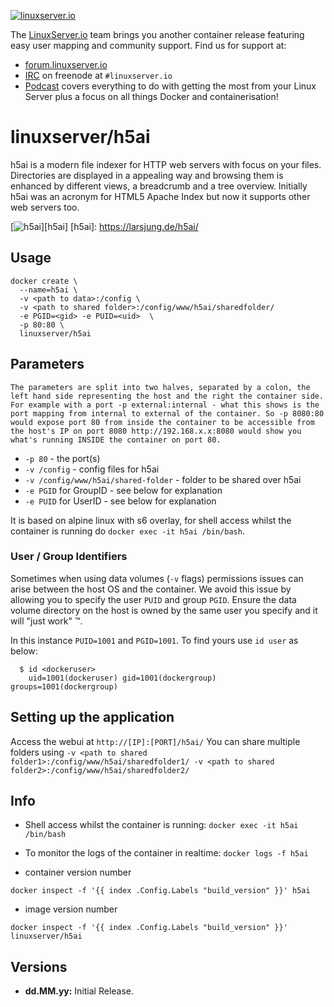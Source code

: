 [linuxserverurl]: https://linuxserver.io
[forumurl]: https://forum.linuxserver.io
[ircurl]: https://www.linuxserver.io/irc/
[podcasturl]: https://www.linuxserver.io/podcast/

[![linuxserver.io](https://raw.githubusercontent.com/linuxserver/docker-templates/master/linuxserver.io/img/linuxserver_medium.png)][linuxserverurl]

The [LinuxServer.io][linuxserverurl] team brings you another container release featuring easy user mapping and community support. Find us for support at:
* [forum.linuxserver.io][forumurl]
* [IRC][ircurl] on freenode at `#linuxserver.io`
* [Podcast][podcasturl] covers everything to do with getting the most from your Linux Server plus a focus on all things Docker and containerisation!

# linuxserver/h5ai

h5ai is a modern file indexer for HTTP web servers with focus on your files. Directories are displayed in a appealing way and browsing them is enhanced by different views, a breadcrumb and a tree overview. Initially h5ai was an acronym for HTML5 Apache Index but now it supports other web servers too.

[hub]: https://hub.docker.com/r/linuxserver/h5ai/

[![h5ai](https://raw.githubusercontent.com/linuxserver/docker-templates/master/linuxserver.io/img/h5ai-icon.png)][h5ai]
[h5ai]: https://larsjung.de/h5ai/

## Usage

```
docker create \
  --name=h5ai \
  -v <path to data>:/config \
  -v <path to shared folder>:/config/www/h5ai/sharedfolder/
  -e PGID=<gid> -e PUID=<uid>  \
  -p 80:80 \
  linuxserver/h5ai
```

## Parameters

`The parameters are split into two halves, separated by a colon, the left hand side representing the host and the right the container side. 
For example with a port -p external:internal - what this shows is the port mapping from internal to external of the container.
So -p 8080:80 would expose port 80 from inside the container to be accessible from the host's IP on port 8080
http://192.168.x.x:8080 would show you what's running INSIDE the container on port 80.`



* `-p 80` - the port(s)
* `-v /config` - config files for h5ai
* `-v /config/www/h5ai/shared-folder` - folder to be shared over h5ai
* `-e PGID` for GroupID - see below for explanation
* `-e PUID` for UserID - see below for explanation

It is based on alpine linux with s6 overlay, for shell access whilst the container is running do `docker exec -it h5ai /bin/bash`.

### User / Group Identifiers

Sometimes when using data volumes (`-v` flags) permissions issues can arise between the host OS and the container. We avoid this issue by allowing you to specify the user `PUID` and group `PGID`. Ensure the data volume directory on the host is owned by the same user you specify and it will "just work" ™.

In this instance `PUID=1001` and `PGID=1001`. To find yours use `id user` as below:

```
  $ id <dockeruser>
    uid=1001(dockeruser) gid=1001(dockergroup) groups=1001(dockergroup)
```

## Setting up the application

Access the webui at `http://[IP]:[PORT]/h5ai/` 
You can share multiple folders using `-v <path to shared folder1>:/config/www/h5ai/sharedfolder1/ -v <path to shared folder2>:/config/www/h5ai/sharedfolder2/`

## Info

* Shell access whilst the container is running: `docker exec -it h5ai /bin/bash`
* To monitor the logs of the container in realtime: `docker logs -f h5ai`

* container version number 

`docker inspect -f '{{ index .Config.Labels "build_version" }}' h5ai`

* image version number

`docker inspect -f '{{ index .Config.Labels "build_version" }}' linuxserver/h5ai`

## Versions

+ **dd.MM.yy:** Initial Release.

